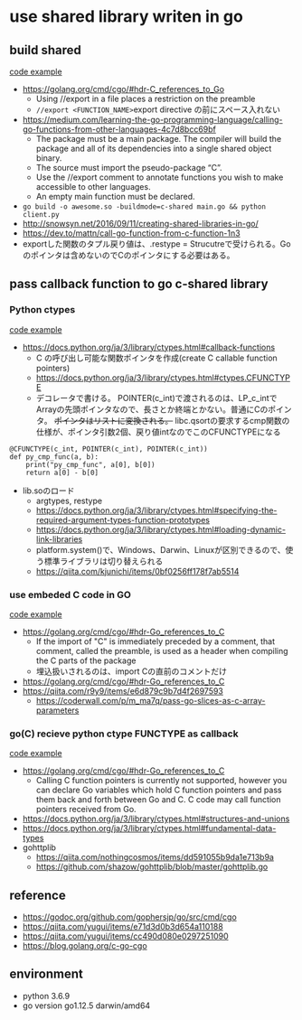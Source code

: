 # use shared library writen in go

## build shared
[code example](./buildshare)
* https://golang.org/cmd/cgo/#hdr-C_references_to_Go
  * Using //export in a file places a restriction on the preamble
  * `//export <FUNCTION_NAME>`export directive の前にスペース入れない
* https://medium.com/learning-the-go-programming-language/calling-go-functions-from-other-languages-4c7d8bcc69bf
  * The package must be a main package. The compiler will build the package and all of its dependencies into a single shared object binary.
  * The source must import the pseudo-package “C”.
  * Use the //export comment to annotate functions you wish to make accessible to other languages.
  * An empty main function must be declared.
* `go build -o awesome.so -buildmode=c-shared main.go && python client.py`
* http://snowsyn.net/2016/09/11/creating-shared-libraries-in-go/
* https://dev.to/mattn/call-go-function-from-c-function-1n3
* exportした関数のタプル戻り値は、.restype = Strucutreで受けられる。Goのポインタは含めないのでCのポインタにする必要はある。

## pass callback function to go c-shared library
### Python ctypes
[code example](./ctypefunc)
* https://docs.python.org/ja/3/library/ctypes.html#callback-functions
  * C の呼び出し可能な関数ポインタを作成(create C callable function pointers)
  * https://docs.python.org/ja/3/library/ctypes.html#ctypes.CFUNCTYPE
  * デコレータで書ける。
  POINTER(c_int)で渡されるのは、LP_c_intでArrayの先頭ポインタなので、長さとか終端とかない。普通にCのポインタ。
  ~~ポインタはリストに変換される。~~
  libc.qsortの要求するcmp関数の仕様が、ポインタ引数2個、戻り値intなのでこのCFUNCTYPEになる
```
@CFUNCTYPE(c_int, POINTER(c_int), POINTER(c_int))
def py_cmp_func(a, b):
    print("py_cmp_func", a[0], b[0])
    return a[0] - b[0]
```
* lib.soのロード
  * argtypes, restype
  * https://docs.python.org/ja/3/library/ctypes.html#specifying-the-required-argument-types-function-prototypes
  * https://docs.python.org/ja/3/library/ctypes.html#loading-dynamic-link-libraries
  * platform.system()で、Windows、Darwin、Linuxが区別できるので、使う標準ライブラリは切り替えられる
  * https://qiita.com/kjunichi/items/0bf0256ff178f7ab5514


### use embeded C code in GO
[code example](./embedded_C)
* https://golang.org/cmd/cgo/#hdr-Go_references_to_C
  * If the import of "C" is immediately preceded by a comment, that comment, called the preamble, is used as a header when compiling the C parts of the package
  * 埋込扱いされるのは、import Cの直前のコメントだけ
* https://golang.org/cmd/cgo/#hdr-Go_references_to_C
* https://qiita.com/r9y9/items/e6d879c9b7d4f2697593
  * https://coderwall.com/p/m_ma7q/pass-go-slices-as-c-array-parameters

### go(C) recieve python ctype FUNCTYPE as callback
[code example](./use_callback)
* https://golang.org/cmd/cgo/#hdr-Go_references_to_C
  * Calling C function pointers is currently not supported, however you can declare Go variables which hold C function pointers and pass them back and forth between Go and C. C code may call function pointers received from Go.
* https://docs.python.org/ja/3/library/ctypes.html#structures-and-unions
* https://docs.python.org/ja/3/library/ctypes.html#fundamental-data-types
* gohttplib
  * https://qiita.com/nothingcosmos/items/dd591055b9da1e713b9a
  * https://github.com/shazow/gohttplib/blob/master/gohttplib.go

## reference
* https://godoc.org/github.com/gophersjp/go/src/cmd/cgo
* https://qiita.com/yugui/items/e71d3d0b3d654a110188
* https://qiita.com/yugui/items/cc490d080e0297251090
* https://blog.golang.org/c-go-cgo

## environment

* python 3.6.9
* go version go1.12.5 darwin/amd64
